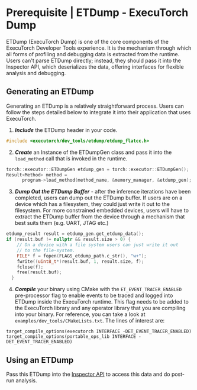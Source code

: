 # Prerequisite | ETDump - ExecuTorch Dump

ETDump (ExecuTorch Dump) is one of the core components of the ExecuTorch Developer Tools experience. It is the mechanism through which all forms of profiling and debugging data is extracted from the runtime. Users can't parse ETDump directly; instead, they should pass it into the Inspector API, which deserializes the data, offering interfaces for flexible analysis and debugging.


## Generating an ETDump

Generating an ETDump is a relatively straightforward process. Users can follow the steps detailed below to integrate it into their application that uses ExecuTorch.

1. ***Include*** the ETDump header in your code.
```C++
#include <executorch/dev_tools/etdump/etdump_flatcc.h>
```

2. ***Create*** an Instance of the ETDumpGen class and pass it into the `load_method` call that is invoked in the runtime.

```C++
torch::executor::ETDumpGen etdump_gen = torch::executor::ETDumpGen();
Result<Method> method =
      program->load_method(method_name, &memory_manager, &etdump_gen);
```

3. ***Dump Out the ETDump Buffer*** - after the inference iterations have been completed, users can dump out the ETDump buffer. If users are on a device which has a filesystem, they could just write it out to the filesystem. For more constrained embedded devices, users will have to extract the ETDump buffer from the device through a mechanism that best suits them (e.g. UART, JTAG etc.)

```C++
etdump_result result = etdump_gen.get_etdump_data();
if (result.buf != nullptr && result.size > 0) {
    // On a device with a file system users can just write it out
    // to the file-system.
    FILE* f = fopen(FLAGS_etdump_path.c_str(), "w+");
    fwrite((uint8_t*)result.buf, 1, result.size, f);
    fclose(f);
    free(result.buf);
  }
```

4. ***Compile*** your binary using CMake with the `ET_EVENT_TRACER_ENABLED` pre-processor flag to enable events to be traced and logged into ETDump inside the ExecuTorch runtime. This flag needs to be added to the ExecuTorch library and any operator library that you are compiling into your binary. For reference, you can take a look at `examples/dev_tools/CMakeLists.txt`. The lines of interest are:
```
target_compile_options(executorch INTERFACE -DET_EVENT_TRACER_ENABLED)
target_compile_options(portable_ops_lib INTERFACE -DET_EVENT_TRACER_ENABLED)
```
## Using an ETDump

Pass this ETDump into the [Inspector API](./dev-tools-inspector.rst) to access this data and do post-run analysis.

